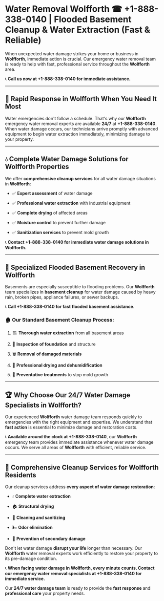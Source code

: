 # Water Removal Wolfforth ☎ +1-888-338-0140 | Flooded Basement Cleanup & Water Extraction (Fast & Reliable)

When unexpected water damage strikes your home or business in **Wolfforth**, immediate action is crucial. Our emergency water removal team is ready to help with fast, professional service throughout the **Wolfforth** area. 

📞 **Call us now at +1-888-338-0140 for immediate assistance.**
---
## 🚀 Rapid Response in Wolfforth When You Need It Most
Water emergencies don't follow a schedule. That's why our **Wolfforth** emergency water removal experts are available **24/7** at **+1-888-338-0140**. When water damage occurs, our technicians arrive promptly with advanced equipment to begin water extraction immediately, minimizing damage to your property.
---
## 💧 Complete Water Damage Solutions for Wolfforth Properties
We offer **comprehensive cleanup services** for all water damage situations in **Wolfforth**:
- ✅ **Expert assessment** of water damage  
- ✅ **Professional water extraction** with industrial equipment  
- ✅ **Complete drying** of affected areas  
- ✅ **Moisture control** to prevent further damage  
- ✅ **Sanitization services** to prevent mold growth  
📞 **Contact +1-888-338-0140 for immediate water damage solutions in Wolfforth.**
---
## 🌊 Specialized Flooded Basement Recovery in Wolfforth
Basements are especially susceptible to flooding problems. Our **Wolfforth** team specializes in **basement cleanup** for water damage caused by heavy rain, broken pipes, appliance failures, or sewer backups. 
📞 **Call +1-888-338-0140 for fast flooded basement assistance.**
### 🏚️ Our Standard Basement Cleanup Process:
1. 🏗️ **Thorough water extraction** from all basement areas  
2. 🔎 **Inspection of foundation** and structure  
3. 🗑️ **Removal of damaged materials**  
4. 💨 **Professional drying and dehumidification**  
5. 🚫 **Preventative treatments** to stop mold growth  
---
## 🏆 Why Choose Our 24/7 Water Damage Specialists in Wolfforth?
Our experienced **Wolfforth** water damage team responds quickly to emergencies with the right equipment and expertise. We understand that **fast action** is essential to minimize damage and restoration costs.
📞 **Available around the clock at +1-888-338-0140**, our **Wolfforth** emergency team provides immediate assistance whenever water damage occurs. We serve all areas of **Wolfforth** with efficient, reliable service.
---
## 🧹 Comprehensive Cleanup Services for Wolfforth Residents
Our cleanup services address **every aspect of water damage restoration**:
- 💧 **Complete water extraction**  
- 🏠 **Structural drying**  
- 🧼 **Cleaning and sanitizing**  
- 🌬️ **Odor elimination**  
- 🚫 **Prevention of secondary damage**  
Don't let water damage **disrupt your life** longer than necessary. Our **Wolfforth** water removal experts work efficiently to restore your property to its pre-damage condition.
📞 **When facing water damage in Wolfforth, every minute counts. Contact our emergency water removal specialists at +1-888-338-0140 for immediate service.**
Our **24/7 water damage team** is ready to provide the **fast response** and **professional care** your property needs.
